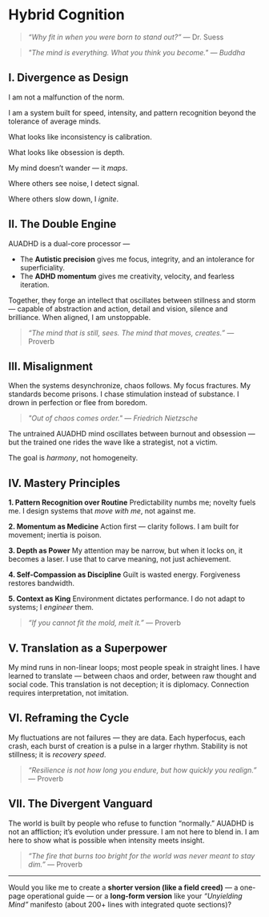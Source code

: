 # Hybrid Cognition

> *“Why fit in when you were born to stand out?”* — Dr. Suess

> *"The mind is everything. What you think you become." — Buddha*

## **I. Divergence as Design**

I am not a malfunction of the norm.

I am a system built for speed, intensity, and pattern recognition beyond the tolerance of average minds.

What looks like inconsistency is calibration.

What looks like obsession is depth.

My mind doesn’t wander — it *maps*.

Where others see noise, I detect signal.

Where others slow down, I *ignite*.

## **II. The Double Engine**

AUADHD is a dual-core processor —

* The **Autistic precision** gives me focus, integrity, and an intolerance for superficiality.
* The **ADHD momentum** gives me creativity, velocity, and fearless iteration.

Together, they forge an intellect that oscillates between stillness and storm — capable of abstraction and action, detail and vision, silence and brilliance.
When aligned, I am unstoppable.

> *“The mind that is still, sees. The mind that moves, creates.”* — Proverb

## **III. Misalignment**

When the systems desynchronize, chaos follows.
My focus fractures. My standards become prisons.
I chase stimulation instead of substance. I drown in perfection or flee from boredom.

> *"Out of chaos comes order." — Friedrich Nietzsche*

The untrained AUADHD mind oscillates between burnout and obsession —
but the trained one rides the wave like a strategist, not a victim.

The goal is *harmony*, not homogeneity.

## **IV. Mastery Principles**

**1. Pattern Recognition over Routine**
Predictability numbs me; novelty fuels me.
I design systems that *move with me*, not against me.

**2. Momentum as Medicine**
Action first — clarity follows.
I am built for movement; inertia is poison.

**3. Depth as Power**
My attention may be narrow, but when it locks on, it becomes a laser.
I use that to carve meaning, not just achievement.

**4. Self-Compassion as Discipline**
Guilt is wasted energy.
Forgiveness restores bandwidth.

**5. Context as King**
Environment dictates performance.
I do not adapt to systems; I *engineer* them.

> *“If you cannot fit the mold, melt it.”* — Proverb

## **V. Translation as a Superpower**

My mind runs in non-linear loops; most people speak in straight lines.
I have learned to translate — between chaos and order, between raw thought and social code.
This translation is not deception; it is diplomacy.
Connection requires interpretation, not imitation.

## **VI. Reframing the Cycle**

My fluctuations are not failures — they are data.
Each hyperfocus, each crash, each burst of creation is a pulse in a larger rhythm.
Stability is not stillness; it is *recovery speed*.

> *“Resilience is not how long you endure, but how quickly you realign.”* — Proverb

## **VII. The Divergent Vanguard**

The world is built by people who refuse to function “normally.”
AUADHD is not an affliction; it’s evolution under pressure.
I am not here to blend in.
I am here to show what is possible when intensity meets insight.

> *“The fire that burns too bright for the world was never meant to stay dim.”* — Proverb

---

Would you like me to create a **shorter version (like a field creed)** — a one-page operational guide — or a **long-form version** like your *“Unyielding Mind”* manifesto (about 200+ lines with integrated quote sections)?
